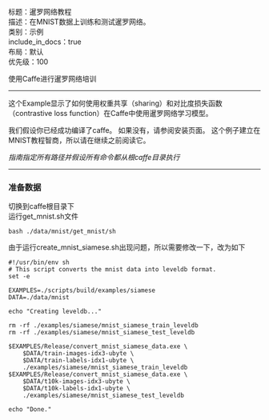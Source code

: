 标题：暹罗网络教程<br />
描述：在MNIST数据上训练和测试暹罗网络。<br />
类别：示例<br />
include_in_docs：true<br />
布局：默认<br />
优先级：100<br />

使用Caffe进行暹罗网络培训<br />
>
---------------------------------------
这个Example显示了如何使用权重共享（sharing）和对比度损失函数（contrastive loss function）在Caffe中使用暹罗网络学习模型。

我们假设你已经成功编译了caffe。 如果没有，请参阅安装页面。 这个例子建立在MNIST教程智商，所以请在继续之前阅读它。

*指南指定所有路径并假设所有命令都从根caffe目录执行*
>
----------------------------------------
### 准备数据
切换到caffe根目录下<br />
运行get_mnist.sh文件<br />
```Linux
bash ./data/mnist/get_mnist/sh
```
由于运行create_mnist_siamese.sh出现问题，所以需要修改一下，改为如下<br />
```
#!/usr/bin/env sh
# This script converts the mnist data into leveldb format.
set -e

EXAMPLES=./scripts/build/examples/siamese
DATA=./data/mnist

echo "Creating leveldb..."

rm -rf ./examples/siamese/mnist_siamese_train_leveldb
rm -rf ./examples/siamese/mnist_siamese_test_leveldb

$EXAMPLES/Release/convert_mnist_siamese_data.exe \
    $DATA/train-images-idx3-ubyte \
    $DATA/train-labels-idx1-ubyte \
    ./examples/siamese/mnist_siamese_train_leveldb
$EXAMPLES/Release/convert_mnist_siamese_data.exe \
    $DATA/t10k-images-idx3-ubyte \
    $DATA/t10k-labels-idx1-ubyte \
    ./examples/siamese/mnist_siamese_test_leveldb

echo "Done."

```
